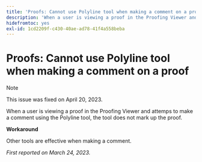 ```yaml
---
title: 'Proofs: Cannot use Polyline tool when making a comment on a proof'
description: 'When a user is viewing a proof in the Proofing Viewer and attemps to make a comment using the Polyline tool, the tool does not mark up the proof. '
hidefromtoc: yes
exl-id: 1cd2209f-c430-40ae-ad78-41f4a558beba
---
```

# Proofs: Cannot use Polyline tool when making a comment on a proof

<!--This article is on the WF and WFP TOCs-->

>[!NOTE]
>
>This issue was fixed on April 20, 2023.

When a user is viewing a proof in the Proofing Viewer and attemps to make a comment using the Polyline tool, the tool does not mark up the proof. 

**Workaround**

Other tools are effective when making a comment.

_First reported on March 24, 2023._
